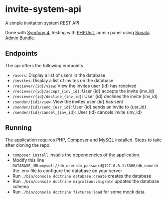 # invite-system-api

A simple invitation system REST API

Done with [Symfony 4](https://symfony.com/4), testing with [PHPUnit](https://phpunit.de/), admin panel using [Sonata Admin Bundle](https://sonata-project.org/bundles/admin/3-x/doc/index.html).

## Endpoints

The api offers the following endpoints

* `/users`: Display a list of users in the database
* `/invites`: Display a list of invites on the database
* `/reciever/{id}/view`: View the invites user {id} has received
* `/reciever/{id}/accept_{inv_id}`: User {id} accepts the invite {inv_id}
* `/reciever/{id}/decline_{inv_id}`: User {id} declines the invite {inv_id}
* `/sender/{id}/view`: View the invites user {id} has sent
* `/sender/{id}/send_{usr_id}`: User {id} sends an invite to {usr_id}
* `/sender/{id}/cancel_{inv_id}`: User {id} cancels invite {inv_id}

## Running

The application requires [PHP](https://www.php.net/), [Composer](https://getcomposer.org/) and [MySQL](https://www.mysql.com/) installed.
Steps to take after cloning the repo:
* `composer install` installs the dependencies of the application.
* Modify this line `DATABASE_URL=mysql://db_user:db_password@127.0.0.1:3306/db_name` in the .env file to configure the database on your server
* Run `./bin/console doctrine:database:create` creates the database
* Run `./bin/console doctrine:migrations:migrate` updates the database schema 
* Run `./bin/console doctrine:fixtures:load` for some mock data.